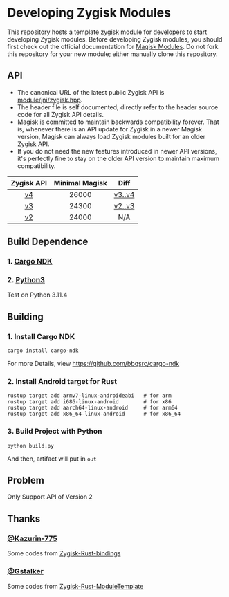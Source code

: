 # Developing Zygisk Modules

This repository hosts a template zygisk module for developers to start developing Zygisk modules. Before developing Zygisk modules, you should first check out the official documentation for [Magisk Modules](https://topjohnwu.github.io/Magisk/guides.html). Do not fork this repository for your new module; either manually clone this repository.

## API
- The canonical URL of the latest public Zygisk API is [module/jni/zygisk.hpp](https://github.com/topjohnwu/zygisk-module-sample/blob/master/module/jni/zygisk.hpp).
- The header file is self documented; directly refer to the header source code for all Zygisk API details.
- Magisk is committed to maintain backwards compatibility forever. That is, whenever there is an API update for Zygisk in a newer Magisk version, Magisk can always load Zygisk modules built for an older Zygisk API.
- If you do not need the new features introduced in newer API versions, it's perfectly fine to stay on the older API version to maintain maximum compatibility.

|                                        Zygisk API                                         | Minimal Magisk |                                      Diff                                      |
| :---------------------------------------------------------------------------------------: | :------------: | :----------------------------------------------------------------------------: |
| [v4](https://github.com/topjohnwu/zygisk-module-sample/blob/master/module/jni/zygisk.hpp) |     26000      | [v3..v4](https://github.com/topjohnwu/zygisk-module-sample/compare/v3..master) |
|   [v3](https://github.com/topjohnwu/zygisk-module-sample/blob/v3/module/jni/zygisk.hpp)   |     24300      |   [v2..v3](https://github.com/topjohnwu/zygisk-module-sample/compare/v2..v3)   |
|   [v2](https://github.com/topjohnwu/zygisk-module-sample/blob/v2/module/jni/zygisk.hpp)   |     24000      |                                      N/A                                       |


## Build Dependence
### 1. [Cargo NDK](https://github.com/bbqsrc/cargo-ndk)
### 2. [Python3](https://www.python.org/) 
Test on Python 3.11.4



## Building

### 1. Install Cargo NDK

```cargo install cargo-ndk```

For more Details, view https://github.com/bbqsrc/cargo-ndk

### 2. Install Android target for Rust

```shell
rustup target add armv7-linux-androideabi   # for arm
rustup target add i686-linux-android        # for x86
rustup target add aarch64-linux-android     # for arm64
rustup target add x86_64-linux-android      # for x86_64
```

### 3. Build Project with Python

```python build.py```

And then, artifact will put in `out`

## Problem
Only Support API of Version 2

## Thanks
### [@Kazurin-775](https://github.com/Kazurin-775)
Some codes from [Zygisk-Rust-bindings](https://github.com/Kazurin-775/Zygisk-Rust-bindings)
### [@Gstalker](https://github.com/Gstalker)
Some codes from [Zygisk-Rust-ModuleTemplate](https://github.com/Gstalker/Zygisk-Rust-ModuleTemplate)
